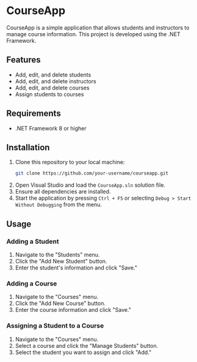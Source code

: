 # CourseApp

CourseApp is a simple application that allows students and instructors to manage course information. This project is developed using the .NET Framework.

## Features

- Add, edit, and delete students
- Add, edit, and delete instructors
- Add, edit, and delete courses
- Assign students to courses

## Requirements

- .NET Framework 8 or higher

## Installation

1. Clone this repository to your local machine:
    ```bash
    git clone https://github.com/your-username/courseapp.git
    ```
2. Open Visual Studio and load the `CourseApp.sln` solution file.
3. Ensure all dependencies are installed.
4. Start the application by pressing `Ctrl + F5` or selecting `Debug > Start Without Debugging` from the menu.

## Usage

### Adding a Student

1. Navigate to the "Students" menu.
2. Click the "Add New Student" button.
3. Enter the student's information and click "Save."

### Adding a Course

1. Navigate to the "Courses" menu.
2. Click the "Add New Course" button.
3. Enter the course information and click "Save."

### Assigning a Student to a Course

1. Navigate to the "Courses" menu.
2. Select a course and click the "Manage Students" button.
3. Select the student you want to assign and click "Add."



